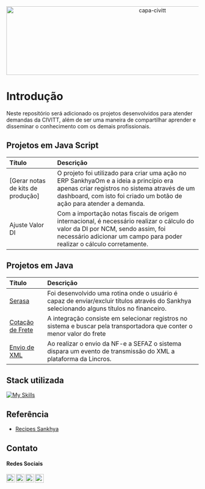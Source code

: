 <div align="center">
<img alt="capa-civitt" widht="750px" height="180px" src="https://user-images.githubusercontent.com/34588048/204932272-a2f62341-11aa-49af-93b3-329360a808bd.png" width="750px" height="120px">
</div>

# Introdução

Neste repositório será adicionado os projetos desenvolvidos para atender demandas da CIVITT, além de ser uma maneira de compartilhar aprender e disseminar o conhecimento com os demais profissionais. 

## Projetos em Java Script 

| Título       | Descrição                         | 
| :--------- | :---------------------------------- |
| [Gerar notas de kits de produção] | O projeto foi utilizado para criar uma ação no ERP SankhyaOm e a ideia a princípio era apenas criar registros no sistema através de um dashboard, com isto foi criado um botão de ação para atender a demanda. |
| Ajuste Valor DI | Com a importação notas fiscais de origem internacional, é necessário realizar o cálculo do valor da DI por NCM, sendo assim, foi necessário adicionar um campo para poder realizar o cálculo corretamente. 

## Projetos em Java

<table>
<thead>
<tr>
<th style="text-align:left">Título</th>
<th style="text-align:left">Descrição</th>
</tr>
</thead>
<tbody>
<tr>
<td style="text-align:left"><a href="https://github.com/EDUARDO-TEIXEIRA/Personalizacao-CIVITT/tree/main/A%C3%A7%C3%B5es%20Java/src/br/IntegracaoSerasa">Serasa</a></td>
<td style="text-align:left">Foi desenvolvido uma rotina onde o usuário é capaz de enviar/excluir títulos através do Sankhya selecionando alguns títulos no financeiro.</td>
</tr>
<tr>
<td style="text-align:left"><a href="https://github.com/EDUARDO-TEIXEIRA/Personalizacao-CIVITT/tree/main/A%C3%A7%C3%B5es%20Java/src/br/IntegracaoLinCros">Cotação de Frete</a></td>
<td style="text-align:left">A integração consiste em selecionar registros no sistema e buscar pela transportadora que conter o menor valor do frete</td>
</tr>
<tr>
<td style="text-align:left"><a href="https://github.com/EDUARDO-TEIXEIRA/Personalizacao-CIVITT/edit/main/Eventos%20Programados/src/CabecalhoNota/readme.md">Envio de XML</a></td>
<td style="text-align:left">Ao realizar o envio da NF-e a SEFAZ o sistema dispara um evento de transmissão do XML a plataforma da Lincros.</td>
</tr>

</tbody>
</table>


## Stack utilizada

[![My Skills](https://skillicons.dev/icons?i=java,git,eclipse,js,html,css,github&)](https://skillicons.dev)

## Referência

 - [Recipes Sankhya](https://developer.sankhya.com.br/recipes)

## Contato

####  Redes Sociais
<a href="https://linkedin.com/in/eduardo-felicidade" target="_blank"><img align="left" alt="Aakarsh B | LinkedIn" width="22px" src="https://github.com/EDUARDO-TEIXEIRA/arquivos-midia/blob/main/linkedin.svg" /> 
<a href="https://t.me/eduardoteixeira" target="_blank"><img width="23px" src="https://github.com/EDUARDO-TEIXEIRA/arquivos-midia/blob/main/telegram.svg"></a>
<a href="https://www.instagram.com/eduardo_felic/" target="_blank">
  <img align="left" alt="Aakarsh B | LinkedIn" width="22px" src="https://github.com/EDUARDO-TEIXEIRA/arquivos-midia/blob/main/instagram.svg"/> </a>
  <a href="mailto:eduardo_teixeiraa@hotmail.com" target="_blank"><img align="left" alt="Aakarsh B | LinkedIn" width="22px" src="https://github.com/EDUARDO-TEIXEIRA/arquivos-midia/blob/main/email.svg"/> </a>
<br/>